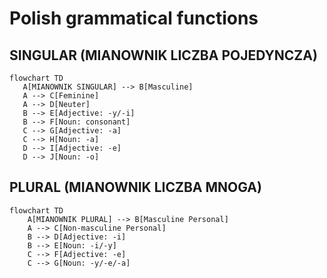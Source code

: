 # Polish grammatical functions

## SINGULAR (MIANOWNIK LICZBA POJEDYNCZA)

```mermaid
flowchart TD
   A[MIANOWNIK SINGULAR] --> B[Masculine]
   A --> C[Feminine]
   A --> D[Neuter]
   B --> E[Adjective: -y/-i]
   B --> F[Noun: consonant]
   C --> G[Adjective: -a]
   C --> H[Noun: -a]
   D --> I[Adjective: -e]
   D --> J[Noun: -o]
```
## PLURAL (MIANOWNIK LICZBA MNOGA)

```mermaid
flowchart TD
    A[MIANOWNIK PLURAL] --> B[Masculine Personal]
    A --> C[Non-masculine Personal]
    B --> D[Adjective: -i]
    B --> E[Noun: -i/-y]
    C --> F[Adjective: -e]
    C --> G[Noun: -y/-e/-a]
```